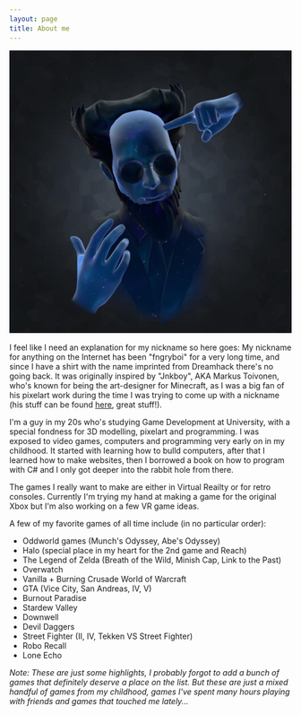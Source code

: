 ```yaml
---
layout: page
title: About me
---
```


![My Profile Picture](/assets/images/profile.png)

I feel like I need an explanation for my nickname so here goes: My nickname for anything on the Internet has been "fngryboi" for a very long time, and since I have a shirt with the name imprinted from Dreamhack there's no going back. It was originally inspired by "Jnkboy", AKA Markus Toivonen, who's known for being the art-designer for Minecraft, as I was a big fan of his pixelart work during the time I was trying to come up with a nickname (his stuff can be found [here](http://jnkboy.tumblr.com), great stuff!).

I'm a guy in my 20s who's studying Game Development at University, with a special fondness for 3D modelling, pixelart and programming. I was exposed to video games, computers and programming very early on in my childhood. It started with learning how to bulld computers, after that I learned how to make websites, then I borrowed a book on how to program with C# and I only got deeper into the rabbit hole from there.

The games I really want to make are either in Virtual Reailty or for retro consoles. Currently I'm trying my hand at making a game for the original Xbox but I'm also working on a few VR game ideas.

A few of my favorite games of all time include (in no particular order):
 - Oddworld games (Munch's Odyssey, Abe's Odyssey)
 - Halo (special place in my heart for the 2nd game and Reach)
 - The Legend of Zelda (Breath of the Wild, Minish Cap, Link to the Past)
 - Overwatch
 - Vanilla + Burning Crusade World of Warcraft
 - GTA (Vice City, San Andreas, IV, V)
 - Burnout Paradise
 - Stardew Valley
 - Downwell
 - Devil Daggers
 - Street Fighter (II, IV, Tekken VS Street Fighter)
 - Robo Recall
 - Lone Echo

 *Note: These are just some highlights, I probably forgot to add a bunch of games that definitely deserve a place on the list. But these are just a mixed handful of games from my childhood, games I've spent many hours playing with friends and games that touched me lately...*
